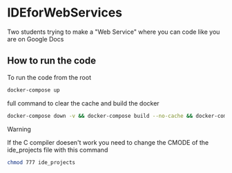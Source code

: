# IDEforWebServices
Two students trying to make a "Web Service" where you can code like you are on Google Docs

## How to run the code 
To run the code from the root 
```bash 
docker-compose up
```

full command to clear the cache and build the docker
```bash 
docker-compose down -v && docker-compose build --no-cache && docker-compose up
```

>[!WARNING]
> If the C compiler doesen't work you need to change the CMODE of the ide_projects file with this command
>
```bash 
chmod 777 ide_projects
```
